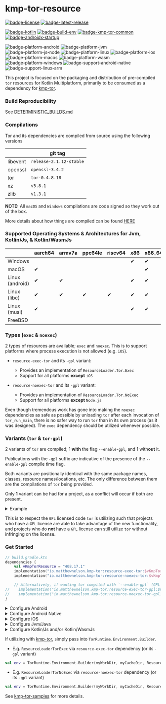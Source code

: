 # kmp-tor-resource
[![badge-license]][url-license]
[![badge-latest-release]][url-latest-release]

[![badge-kotlin]][url-kotlin]
[![badge-build-env]][url-build-env]
[![badge-kmp-tor-common]][url-kmp-tor-common]
[![badge-androidx-startup]][url-androidx-startup]

![badge-platform-android]
![badge-platform-jvm]
![badge-platform-js-node]
![badge-platform-linux]
![badge-platform-ios]
![badge-platform-macos]
![badge-platform-wasm]
![badge-platform-windows]
![badge-support-android-native]
![badge-support-linux-arm]

This project is focused on the packaging and distribution of pre-compiled `tor` resources 
for Kotlin Multiplatform, primarily to be consumed as a dependency for [kmp-tor][url-kmp-tor].

### Build Reproducibility

See [DETERMINISTIC_BUILDS.md](docs/DETERMINISTIC_BUILDS.md)

### Compilations

Tor and its dependencies are compiled from source using the following versions

<!-- TAG_VERSION -->
<!-- TAG_DEPENDENCIES -->

|          | git tag                 |
|----------|-------------------------|
| libevent | `release-2.1.12-stable` |
| openssl  | `openssl-3.4.2`         |
| tor      | `tor-0.4.8.18`          |
| xz       | `v5.8.1`                |
| zlib     | `v1.3.1`                |

**NOTE:** All `macOS` and `Windows` compilations are code signed so they work out of the box.

More details about how things are compiled can be found [HERE](docs/COMPILATION_DETAILS.md)

### Supported Operating Systems & Architectures for Jvm, Kotlin/Js, & Kotlin/WasmJs

|                 | aarch64 | armv7a | ppc64le | riscv64 | x86 | x86_64 |
|-----------------|---------|--------|---------|---------|-----|--------|
| Windows         |         |        |         |         | ✔   | ✔      |
| macOS           | ✔       |        |         |         |     | ✔      |
| Linux (android) | ✔       | ✔      |         |         | ✔   | ✔      |
| Linux (libc)    | ✔       | ✔      | ✔       | ✔       | ✔   | ✔      |
| Linux (musl)    | ✔       |        |         |         | ✔   | ✔      |
| FreeBSD         |         |        |         |         |     |        |

### Types (`exec` & `noexec`)

2 types of resources are available; `exec` and `noexec`. This is to support platforms where process 
execution is not allowed (e.g. `iOS`).

- `resource-exec-tor` and its `-gpl` variant:
    - Provides an implementation of `ResourceLoader.Tor.Exec`
    - Support for all platforms **except** `iOS`

- `resource-noexec-tor` and its `-gpl` variant:
    - Provides an implementation of `ResourceLoader.Tor.NoExec`
    - Support for all platforms **except** `Node.js`

Even though tremendous work has gone into making the `noexec` dependencies as safe as possible by 
unloading `tor` after each invocation of `tor_run_main`, there is no safer way to run `tor` than in 
its own process (as it was designed). The `exec` dependency should be utilized whenever possible.

### Variants (`tor` & `tor-gpl`)

2 variants of `tor` are compiled; 1 **with** the flag `--enable-gpl`, and 1 with**out** it.

Publications with the `-gpl` suffix are indicative of the presence of the `--enable-gpl` compile 
time flag.

Both variants are positionally identical with the same package names, classes, resource 
names/locations, etc. The only difference between them are the compilations of `tor` being provided.

Only **1** variant can be had for a project, as a conflict will occur if both are present.

<details>
    <summary>Example</summary>

`build.gradle.kts`
```kotlin
// BAD
dependencies {
    implementation("io.matthewnelson.kmp-tor:resource-exec-tor:$vKmpTorResource")
    implementation("io.matthewnelson.kmp-tor:resource-exec-tor-gpl:$vKmpTorResource")
}

// BAD
dependencies {
    implementation("io.matthewnelson.kmp-tor:resource-exec-tor:$vKmpTorResource")
    implementation("io.matthewnelson.kmp-tor:resource-noexec-tor-gpl:$vKmpTorResource")
}

// GOOD! (non-gpl)
dependencies {
    implementation("io.matthewnelson.kmp-tor:resource-exec-tor:$vKmpTorResource")
    implementation("io.matthewnelson.kmp-tor:resource-noexec-tor:$vKmpTorResource")
}

// GOOD! (gpl)
dependencies {
    implementation("io.matthewnelson.kmp-tor:resource-exec-tor-gpl:$vKmpTorResource")
    implementation("io.matthewnelson.kmp-tor:resource-noexec-tor-gpl:$vKmpTorResource")
}
```

</details>

This is to respect the `GPL` licensed code `tor` is utilizing such that projects who 
have a `GPL` license are able to take advantage of the new functionality, and projects who do 
**not** have a `GPL` license can still utilize `tor` without infringing on the license.

### Get Started

<!-- TAG_VERSION -->

```kotlin
// build.gradle.kts
dependencies {
    val vKmpTorResource = "408.17.1"
    implementation("io.matthewnelson.kmp-tor:resource-exec-tor:$vKmpTorResource")
    implementation("io.matthewnelson.kmp-tor:resource-noexec-tor:$vKmpTorResource")

    // Alternatively, if wanting tor compiled with `--enable-gpl` (GPL v3 licensed code)
//    implementation("io.matthewnelson.kmp-tor:resource-exec-tor-gpl:$vKmpTorResource")
//    implementation("io.matthewnelson.kmp-tor:resource-noexec-tor-gpl:$vKmpTorResource")
}
```

<details>
    <summary>Configure Android</summary>

Some additional configuration may be necessary for your Android application.

- If utilizing the `-exec` Android dependency, `tor` compilations must be extracted to the
  `ApplicationInfo.nativeLibraryDir` when the application is installed:
  ```kotlin
  // build.gradle.kts
  android {
      packaging {
          jniLibs.useLegacyPackaging = true
      }
  }
  ```
  ```kotlin
  // gradle.properties
  android.bundle.enableUncompressedNativeLibs=false
  ```

- If running unit tests for Android (not device/emulator), add the following dependency which 
  will provide the desktop compilations and use them in lieu of the `android` compilations.
  ```kotlin
  // build.gradle.kts
  dependencies {
      testImplementation("io.matthewnelson.kmp-tor:resource-android-unit-test-tor:$vKmpTorResource")
  
      // Alternatively, if using the `-gpl` variants
  //    testImplementation("io.matthewnelson.kmp-tor:resource-android-unit-test-tor-gpl:$vKmpTorResource")
  }
  ```

- Optionally, configure splits for each ABI:
  ```kotlin
  // build.gradle.kts
  android {
      splits {
          abi {
              isEnable = true
              reset()
              include("x86", "armeabi-v7a", "arm64-v8a", "x86_64")
              isUniversalApk = true
          }
      }
  }
  ```

</details>

<details>
    <summary>Configure Android Native</summary>

Some additional configuration is necessary for your **Android** application. `tor` compilations are not 
shipped with the `resource-exec-tor{-gpl}` or `resource-noexec-tor{-gpl}` Android **Native** dependencies, 
they are packaged separately in an `.aar` and expected to be present at runtime.

- If utilizing the `resource-exec-tor{-gpl}` Android **Native** dependency:
    - Add `tor` compilations to your **Android** application:
      ```kotlin
      // build.gradle.kts
      dependencies {
          implementation("io.matthewnelson.kmp-tor:resource-compilation-exec-tor:$vKmpTorResource")

          // Alternatively, if using the `-gpl` variants
      //    implementation("io.matthewnelson.kmp-tor:resource-compilation-exec-tor-gpl:$vKmpTorResource")
      }
      ```
    - The `tor` compilations must be extracted to the `ApplicationInfo.nativeLibraryDir` when the 
      application is installed:
      ```kotlin
      // build.gradle.kts
      android {
          packaging {
              jniLibs.useLegacyPackaging = true
          }
      }
      ```
      ```kotlin
      // gradle.properties
      android.bundle.enableUncompressedNativeLibs=false
      ```

- If utilizing the `resource-noexec-tor{-gpl}` Android **Native** dependency:
    - Add `libtor` compilations to your **Android** application:
      ```kotlin
      // build.gradle.kts
      dependencies {
          implementation("io.matthewnelson.kmp-tor:resource-compilation-lib-tor:$vKmpTorResource")

          // Alternatively, if using the `-gpl` variants
      //    implementation("io.matthewnelson.kmp-tor:resource-compilation-lib-tor-gpl:$vKmpTorResource")
      }
      ```

- Optionally, configure splits for each ABI:
  ```kotlin
  // build.gradle.kts
  android {
      splits {
          abi {
              isEnable = true
              reset()
              include("x86", "armeabi-v7a", "arm64-v8a", "x86_64")
              isUniversalApk = true
          }
      }
  }
  ```

</details>

<details>
    <summary>Configure iOS</summary>

See the [frameworks gradle plugin README](library/resource-frameworks-gradle-plugin/README.md) for more details.

</details>

<details>
    <summary>Configure Jvm/Java</summary>

See the [filterjar gradle plugin README](library/resource-filterjar-gradle-plugin/README.md) for more details.

</details>

<details>
    <summary>Configure Kotlin/Js and/or Kotlin/WasmJs</summary>

See the [npmjs README](library/npmjs/README.md) for more details.

</details>

If utilizing with [kmp-tor][url-kmp-tor], simply pass into `TorRuntime.Environment.Builder`.

- E.g. `ResourceLoaderTorExec` via `resource-exec-tor` dependency (or its `-gpl` variant)
```kotlin
val env = TorRuntime.Environment.Builder(myWorkDir, myCacheDir, ResourceLoaderTorExec::getOrCreate)
```
- E.g. `ResourceLoaderTorNoExec` via `resource-noexec-tor` dependency (or its `-gpl` variant)
```kotlin
val env = TorRuntime.Environment.Builder(myWorkDir, myCacheDir, ResourceLoaderTorNoExec::getOrCreate)
```

See [kmp-tor-samples][url-kmp-tor-samples] for more details.

<!-- TAG_VERSION -->
[badge-latest-release]: https://img.shields.io/badge/latest--release-408.17.1-5d2f68.svg?logo=torproject&style=flat&logoColor=5d2f68
[badge-license]: https://img.shields.io/badge/license-Apache%20License%202.0-blue.svg?style=flat

<!-- TAG_DEPENDENCIES -->
[badge-androidx-startup]: https://img.shields.io/badge/androidx.startup-1.1.1-6EDB8D.svg?logo=android
[badge-kotlin]: https://img.shields.io/badge/kotlin-2.2.20-blue.svg?logo=kotlin
[badge-build-env]: https://img.shields.io/badge/build--env-0.4.1-blue.svg?logo=docker
[badge-kmp-tor-common]: https://img.shields.io/badge/kmp--tor--common-2.4.0-blue.svg?style=flat

<!-- TAG_PLATFORMS -->
[badge-platform-android]: http://img.shields.io/badge/-android-6EDB8D.svg?style=flat
[badge-platform-jvm]: http://img.shields.io/badge/-jvm-DB413D.svg?style=flat
[badge-platform-js]: http://img.shields.io/badge/-js-F8DB5D.svg?style=flat
[badge-platform-js-node]: https://img.shields.io/badge/-nodejs-68a063.svg?style=flat
[badge-platform-linux]: http://img.shields.io/badge/-linux-2D3F6C.svg?style=flat
[badge-platform-macos]: http://img.shields.io/badge/-macos-111111.svg?style=flat
[badge-platform-ios]: http://img.shields.io/badge/-ios-CDCDCD.svg?style=flat
[badge-platform-tvos]: http://img.shields.io/badge/-tvos-808080.svg?style=flat
[badge-platform-watchos]: http://img.shields.io/badge/-watchos-C0C0C0.svg?style=flat
[badge-platform-wasm]: https://img.shields.io/badge/-wasm-624FE8.svg?style=flat
[badge-platform-windows]: http://img.shields.io/badge/-windows-4D76CD.svg?style=flat
[badge-support-android-native]: http://img.shields.io/badge/support-[AndroidNative]-6EDB8D.svg?style=flat
[badge-support-linux-arm]: http://img.shields.io/badge/support-[LinuxArm]-2D3F6C.svg?style=flat

[url-androidx-startup]: https://developer.android.com/jetpack/androidx/releases/startup
[url-build-env]: https://github.com/05nelsonm/build-env
[url-latest-release]: https://github.com/05nelsonm/kmp-tor-resource/releases/latest
[url-license]: https://www.apache.org/licenses/LICENSE-2.0.html
[url-kotlin]: https://kotlinlang.org
[url-kmp-tor]: https://github.com/05nelsonm/kmp-tor
[url-kmp-tor-common]: https://github.com/05nelsonm/kmp-tor-common
[url-kmp-tor-samples]: https://github.com/05nelsonm/kmp-tor-samples
